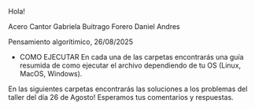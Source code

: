 Hola! 

Acero Cantor Gabriela
Buitrago Forero Daniel Andres

Pensamiento algorítimico, 26/08/2025

- COMO EJECUTAR
En cada una de las carpetas encontrarás una guía resumida de como ejecutar el archivo dependiendo de tu OS (Linux, MacOS, Windows).



En las siguientes carpetas encontrarás las soluciones a los problemas del taller del día 26 de Agosto! 
Esperamos tus comentarios y respuestas. 



